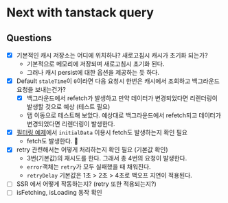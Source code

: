 # Next with tanstack query

## Questions

- [x] 기본적인 캐시 저장소는 어디에 위치하나? 새로고침시 캐시가 초기화 되는가?
  - 기본적으로 메모리에 저장되며 새로고침시 초기화 된다.
  - 그러나 캐시 persist에 대한 옵션을 제공하는 듯 하다.
- [x] Default `staleTime`이 `0`이라면 다음 요청시 한번은 캐시에서 조회하고 백그라운드 요청을 보내는건가?
  - [x] 백그라운드에서 refetch가 발생하고 만약 데이터가 변경되었다면 리렌더링이 발생할 것으로 예상 (테스트 필요)
  - 탭 이동으로 테스트해 보았다. 예상대로 백그라운드에서 refetch되고 데이터가 변경되었다면 리렌더링이 발생한다.
- [x] [필터링 예제](https://www.notion.so/max-lee/React-Query-3d620a8b84754e559d05e42fa45ba1a8?pvs=4)에서 `initialData` 이용시 fetch도 발생하는지 확인 필요
  -  fetch도 발생한다. 🙆
- [x] retry 관련해서는 어떻게 처리하는지 확인 필요 (기본값 확인)
  - 3번(기본값)의 재시도를 한다. 그래서 총 4번의 요청이 발생한다.
  - `error`객체는 `retry`가 모두 실패했을 때 채워진다.
  - `retryDelay` 기본값은 1초 > 2초 > 4초로 백오프 지연이 적용된다.
- [ ] SSR 에서 어떻게 작동하는지? (retry 또한 적용되는지?)
- [ ] isFetching, isLoading 동작 확인
